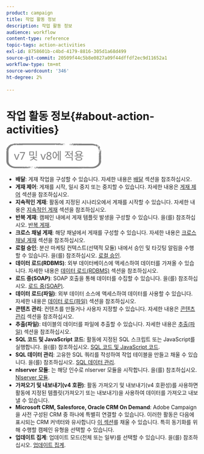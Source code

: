 ```yaml
---
product: campaign
title: 작업 활동 정보
description: 작업 활동 정보
audience: workflow
content-type: reference
topic-tags: action-activities
exl-id: 8758601b-c4bd-4179-8816-305d1a68d499
source-git-commit: 20509f44c5b8e0827a09f44dffdf2ec9d11652a1
workflow-type: tm+mt
source-wordcount: '346'
ht-degree: 2%

---
```


# 작업 활동 정보{#about-action-activities}

![](../../assets/common.svg)

* **배달**: 게재 작업을 구성할 수 있습니다. 자세한 내용은 [배달](delivery.md) 섹션을 참조하십시오.
* **게재 제어**: 게재를 시작, 일시 중지 또는 중지할 수 있습니다. 자세한 내용은 [게재 제어](delivery-control.md) 섹션을 참조하십시오.
* **지속적인 게재**: 활동에 지정된 시나리오에서 게재를 시작할 수 있습니다. 자세한 내용은 [지속적인 게재](continuous-delivery.md) 섹션을 참조하십시오.
* **반복 게재**: 캠페인 내에서 게재 템플릿 발생을 구성할 수 있습니다. 을(를) 참조하십시오. [반복 게재](recurring-delivery.md).
* **크로스 채널 게재**: 해당 채널에서 게재를 구성할 수 있습니다. 자세한 내용은 [크로스 채널 게재](cross-channel-deliveries.md) 섹션을 참조하십시오.
* **로컬 승인**: 분산 마케팅 컨텍스트(선택적 모듈) 내에서 승인 및 타깃팅 알림을 수행할 수 있습니다. 을(를) 참조하십시오. [로컬 승인](local-approval.md).
* **데이터 로드(RDBMS)**: 외부 데이터베이스에 액세스하여 데이터를 가져올 수 있습니다. 자세한 내용은 [데이터 로드(RDBMS)](data-loading--rdbms-.md) 섹션을 참조하십시오.
* **로드 중(SOAP)**: SOAP 호출을 통해 데이터를 수집할 수 있습니다. 을(를) 참조하십시오. [로드 중(SOAP)](loading--soap-.md).
* **데이터 로드(파일)**: 외부 데이터 소스에 액세스하여 데이터를 사용할 수 있습니다. 자세한 내용은 [데이터 로드(파일)](data-loading--file-.md) 섹션을 참조하십시오.
* **콘텐츠 관리**: 컨텐츠를 만들거나 사용자 지정할 수 있습니다. 자세한 내용은 [콘텐츠 관리](content-management.md) 섹션을 참조하십시오.
* **추출(파일)**: 테이블의 데이터를 파일에 추출할 수 있습니다. 자세한 내용은 [추출(파일)](extraction--file-.md) 섹션을 참조하십시오.
* **SQL 코드 및 JavaScript 코드**: 활동에 지정된 SQL 스크립트 또는 JavaScript를 실행합니다. 을(를) 참조하십시오. [SQL 코드 및 JavaScript 코드](sql-code-and-javascript-code.md).
* **SQL 데이터 관리**: 고유한 SQL 쿼리를 작성하여 작업 테이블을 만들고 채울 수 있습니다. 을(를) 참조하십시오. [SQL 데이터 관리](sql-data-management.md).
* **nlserver 모듈**: 는 해당 인수로 nlserver 모듈을 시작합니다. 을(를) 참조하십시오. [Nlserver 모듈](nlserver-module.md).
* **가져오기 및 내보내기(v4 호환)**: 활동 가져오기 및 내보내기(v4 호환성)를 사용하면 활동에 지정된 템플릿(가져오기 또는 내보내기)을 사용하여 데이터를 가져오고 내보낼 수 있습니다.
* **Microsoft CRM, Salesforce, Oracle CRM On Demand**: Adobe Campaign을 사전 구성된 CRM 중 하나에 특별히 연결할 수 있습니다. 이러한 활동은 다음에 표시되는 CRM 커넥터와 유사합니다 [이 섹션](crm-connector.md)를 채울 수 있습니다. 특히 동기화를 위해 수행할 캠페인 유형을 선택할 수 있습니다.
* **업데이트 집계**: 업데이트 모드(전체 또는 일부)를 선택할 수 있습니다. 을(를) 참조하십시오. [업데이트 집계](update-aggregate.md).
